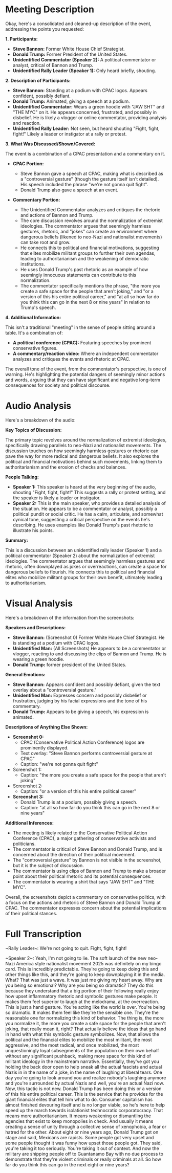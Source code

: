 # Meeting Description

Okay, here's a consolidated and cleaned-up description of the event, addressing the points you requested:

**1. Participants:**

*   **Steve Bannon:** Former White House Chief Strategist.
*   **Donald Trump:** Former President of the United States.
*   **Unidentified Commentator (Speaker 2):** A political commentator or analyst, critical of Bannon and Trump.
* **Unidentified Rally Leader (Speaker 1):** Only heard briefly, shouting.

**2. Description of Participants:**

*   **Steve Bannon:** Standing at a podium with CPAC logos. Appears confident, possibly defiant.
*   **Donald Trump:** Animated, giving a speech at a podium.
*   **Unidentified Commentator:** Wears a green hoodie with "JAW SHT" and "THE MYC" on it. He appears concerned, frustrated, and possibly in disbelief. He is likely a vlogger or online commentator, providing analysis and reaction.
*    **Unidentified Rally Leader:** Not seen, but heard shouting "Fight, fight, fight!" Likely a leader or instigator at a rally or protest.

**3. What Was Discussed/Shown/Covered:**

The event is a combination of a CPAC presentation and a commentary on it.

*   **CPAC Portion:**
    *   Steve Bannon gave a speech at CPAC, making what is described as a "controversial gesture" (though the gesture itself isn't detailed). His speech included the phrase "we're not gonna quit fight".
    *   Donald Trump also gave a speech at an event.

*   **Commentary Portion:**
    *   The Unidentified Commentator analyzes and critiques the rhetoric and actions of Bannon and Trump.
    *   The core discussion revolves around the normalization of extremist ideologies. The commentator argues that seemingly harmless gestures, rhetoric, and "jokes" can create an environment where dangerous beliefs (likened to neo-Nazi and nationalist movements) can take root and grow.
    *   He connects this to political and financial motivations, suggesting that elites mobilize militant groups to further their own agendas, leading to authoritarianism and the weakening of democratic institutions.
    *   He uses Donald Trump's past rhetoric as an example of how seemingly innocuous statements can contribute to this normalization.
    *   The commentator specifically mentions the phrase, "the more you create a safe space for the people that aren't joking," and "or a version of this his entire political career," and "at all so how far do you think this can go in the next 8 or nine years" in relation to Trump's speech.

**4. Additional Information:**

This isn't a traditional "meeting" in the sense of people sitting around a table. It's a combination of:

*   **A political conference (CPAC):** Featuring speeches by prominent conservative figures.
*   **A commentary/reaction video:** Where an independent commentator analyzes and critiques the events and rhetoric at CPAC.

The overall tone of the event, from the commentator's perspective, is one of warning. He's highlighting the potential dangers of seemingly minor actions and words, arguing that they can have significant and negative long-term consequences for society and political discourse.



# Audio Analysis

Here's a breakdown of the audio:

**Key Topics of Discussion:**

The primary topic revolves around the normalization of extremist ideologies, specifically drawing parallels to neo-Nazi and nationalist movements. The discussion touches on how seemingly harmless gestures or rhetoric can pave the way for more radical and dangerous beliefs. It also explores the political and financial motivations behind such movements, linking them to authoritarianism and the erosion of checks and balances.

**People Talking:**

*   **Speaker 1:** This speaker is heard at the very beginning of the audio, shouting "Fight, fight, fight!" This suggests a rally or protest setting, and the speaker is likely a leader or instigator.
*   **Speaker 2:** This is the main speaker, who provides a detailed analysis of the situation. He appears to be a commentator or analyst, possibly a political pundit or social critic. He has a calm, articulate, and somewhat cynical tone, suggesting a critical perspective on the events he's describing. He uses examples like Donald Trump's past rhetoric to illustrate his points.

**Summary:**

This is a discussion between an unidentified rally leader (Speaker 1) and a political commentator (Speaker 2) about the normalization of extremist ideologies. The commentator argues that seemingly harmless gestures and rhetoric, often downplayed as jokes or overreactions, can create a space for dangerous beliefs to flourish. He connects this to political and financial elites who mobilize militant groups for their own benefit, ultimately leading to authoritarianism.



# Visual Analysis

Here's a breakdown of the information from the screenshots:

**Speakers and Descriptions:**

*   **Steve Bannon:** (Screenshot 0) Former White House Chief Strategist. He is standing at a podium with CPAC logos.
*   **Unidentified Man:** (All Screenshots) He appears to be a commentator or vlogger, reacting to and discussing the clips of Bannon and Trump. He is wearing a green hoodie.
*    **Donald Trump:** former president of the United States.

**General Emotions:**

*   **Steve Bannon:** Appears confident and possibly defiant, given the text overlay about a "controversial gesture."
*   **Unidentified Man:** Expresses concern and possibly disbelief or frustration, judging by his facial expressions and the tone of his commentary.
*   **Donald Trump:** Appears to be giving a speech, his expression is animated.

**Descriptions of Anything Else Shown:**

*   **Screenshot 0:**
    *   CPAC (Conservative Political Action Conference) logos are prominently displayed.
    *   Text overlay: "Steve Bannon performs controversial gesture at CPAC"
    *   Caption: "we're not gonna quit fight"
* Screenshot 1:
    * Caption: "the more you create a safe space for the people that aren't joking"
* Screenshot 2:
    * Caption: "or a version of this his entire political career"
*   **Screenshot 3:**
    *   Donald Trump is at a podium, possibly giving a speech.
    *   Caption: "at all so how far do you think this can go in the next 8 or nine years"

**Additional Inferences:**

*   The meeting is likely related to the Conservative Political Action Conference (CPAC), a major gathering of conservative activists and politicians.
*   The commentator is critical of Steve Bannon and Donald Trump, and is concerned about the direction of their political movement.
*   The "controversial gesture" by Bannon is not visible in the screenshot, but it is the subject of discussion.
*   The commentator is using clips of Bannon and Trump to make a broader point about their political rhetoric and its potential consequences.
* The commentator is wearing a shirt that says "JAW SHT" and "THE MYC".

Overall, the screenshots depict a commentary on conservative politics, with a focus on the actions and rhetoric of Steve Bannon and Donald Trump at CPAC. The commentator expresses concern about the potential implications of their political stances.



# Full Transcription

~Rally Leader~: We're not going to quit. Fight, fight, fight!

~Speaker 2~: Yeah, I'm not going to lie. The soft launch of the new neo-Nazi America style nationalist movement 2025 was definitely on my bingo card. This is incredibly predictable. They're going to keep doing this and other things like this, and they're going to keep downplaying it in the media. What? That was just a wave. It was just me giving my heart away. Why are you being so emotional? Why are you being so dramatic? They do this because they understand that a big portion of their following really enjoy how upset inflammatory rhetoric and symbolic gestures make people. It makes them feel superior to laugh at the melodrama, at the overreaction. This is just a hand gesture. You're acting like the world is over. You're being so dramatic. It makes them feel like they're the sensible one. They're the reasonable one for normalizing this kind of behavior. The thing is, the more you normalize it, the more you create a safe space for the people that aren't joking, that really mean it, right? That actually believe the ideas that go hand in hand with what this symbolic gesture symbolizes. Now, that allows the political and the financial elites to mobilize the most militant, the most aggressive, and the most radical, and once mobilized, the most unquestioningly loyal subsegments of the population on their own behalf without any significant pushback, making more space for this kind of militant ideology in the mainstream narrative. Essentially, they've got you holding the back door open to help sneak all the actual fascists and actual Nazis in in the name of a joke, in the name of laughing at liberal tears. One day you're going to look around you and realize nobody's laughing anymore and you're surrounded by actual Nazis and well, you're an actual Nazi now. Now, this tactic is not new. Donald Trump has been doing this or a version of this his entire political career. This is the service that he provides for the giant financial elites that tell him what to do. Consumer capitalism has almost finished devouring itself and is no longer viable, so he's here to help speed up the march towards isolationist technocratic corporatocracy. That means more authoritarianism. It means weakening or dismantling the agencies that exist to keep monopolies in check. And usually it means creating a sense of unity through a collective sense of xenophobia, a fear or hatred for the other. About eight or nine years ago, Donald Trump got on stage and said, Mexicans are rapists. Some people got very upset and some people thought it was funny how upset those people got. They said, you're taking it too seriously. You're taking it out of context. And now the military are shipping people off to Guantanamo Bay with no due process to demonstrate that they're violent criminals or really criminals at all. So how far do you think this can go in the next eight or nine years?